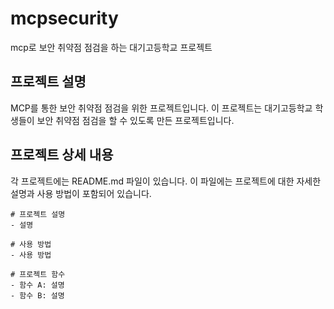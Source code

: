# mcpsecurity
mcp로 보안 취약점 점검을 하는 대기고등학교 프로젝트

## 프로젝트 설명

MCP를 통한 보안 취약점 점검을 위한 프로젝트입니다. 이 프로젝트는 대기고등학교 학생들이 보안 취약점 점검을 할 수 있도록 만든 프로젝트입니다.

## 프로젝트 상세 내용

각 프로젝트에는 README.md 파일이 있습니다. 이 파일에는 프로젝트에 대한 자세한 설명과 사용 방법이 포함되어 있습니다.

```
# 프로젝트 설명
- 설명

# 사용 방법
- 사용 방법

# 프로젝트 함수
- 함수 A: 설명
- 함수 B: 설명
```
